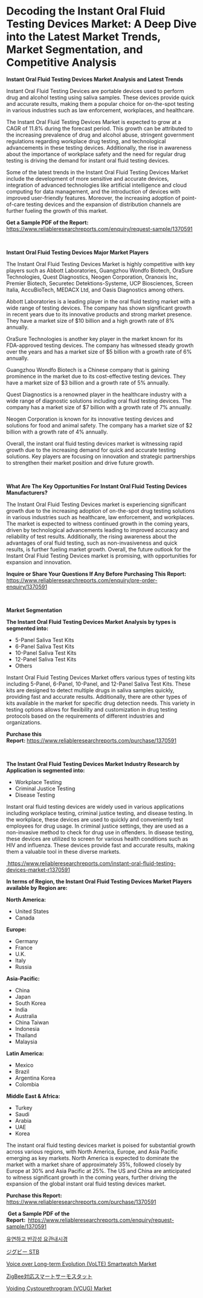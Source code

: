 <p><h1>Decoding the Instant Oral Fluid Testing Devices Market: A Deep Dive into the Latest Market Trends, Market Segmentation, and Competitive Analysis</h1></p><p><strong>Instant Oral Fluid Testing Devices Market Analysis and Latest Trends</strong></p>
<p><p>Instant Oral Fluid Testing Devices are portable devices used to perform drug and alcohol testing using saliva samples. These devices provide quick and accurate results, making them a popular choice for on-the-spot testing in various industries such as law enforcement, workplaces, and healthcare.</p><p>The Instant Oral Fluid Testing Devices Market is expected to grow at a CAGR of 11.8% during the forecast period. This growth can be attributed to the increasing prevalence of drug and alcohol abuse, stringent government regulations regarding workplace drug testing, and technological advancements in these testing devices. Additionally, the rise in awareness about the importance of workplace safety and the need for regular drug testing is driving the demand for instant oral fluid testing devices.</p><p>Some of the latest trends in the Instant Oral Fluid Testing Devices Market include the development of more sensitive and accurate devices, integration of advanced technologies like artificial intelligence and cloud computing for data management, and the introduction of devices with improved user-friendly features. Moreover, the increasing adoption of point-of-care testing devices and the expansion of distribution channels are further fueling the growth of this market.</p></p>
<p><strong>Get a Sample PDF of the Report:&nbsp;</strong> <a href="https://www.reliableresearchreports.com/enquiry/request-sample/1370591">https://www.reliableresearchreports.com/enquiry/request-sample/1370591</a></p>
<p>&nbsp;</p>
<p><strong>Instant Oral Fluid Testing Devices Major Market Players</strong></p>
<p><p>The Instant Oral Fluid Testing Devices Market is highly competitive with key players such as Abbott Laboratories, Guangzhou Wondfo Biotech, OraSure Technologies, Quest Diagnostics, Neogen Corporation, Oranoxis Inc, Premier Biotech, Securetec Detektions-Systeme, UCP Biosciences, Screen Italia, AccuBioTech, MEDACX Ltd, and Oasis Diagnostics among others.</p><p>Abbott Laboratories is a leading player in the oral fluid testing market with a wide range of testing devices. The company has shown significant growth in recent years due to its innovative products and strong market presence. They have a market size of $10 billion and a high growth rate of 8% annually.</p><p>OraSure Technologies is another key player in the market known for its FDA-approved testing devices. The company has witnessed steady growth over the years and has a market size of $5 billion with a growth rate of 6% annually.</p><p>Guangzhou Wondfo Biotech is a Chinese company that is gaining prominence in the market due to its cost-effective testing devices. They have a market size of $3 billion and a growth rate of 5% annually.</p><p>Quest Diagnostics is a renowned player in the healthcare industry with a wide range of diagnostic solutions including oral fluid testing devices. The company has a market size of $7 billion with a growth rate of 7% annually.</p><p>Neogen Corporation is known for its innovative testing devices and solutions for food and animal safety. The company has a market size of $2 billion with a growth rate of 4% annually.</p><p>Overall, the instant oral fluid testing devices market is witnessing rapid growth due to the increasing demand for quick and accurate testing solutions. Key players are focusing on innovation and strategic partnerships to strengthen their market position and drive future growth.</p></p>
<p>&nbsp;</p>
<p><strong>What Are The Key Opportunities For Instant Oral Fluid Testing Devices Manufacturers?</strong></p>
<p><p>The Instant Oral Fluid Testing Devices market is experiencing significant growth due to the increasing adoption of on-the-spot drug testing solutions in various industries such as healthcare, law enforcement, and workplaces. The market is expected to witness continued growth in the coming years, driven by technological advancements leading to improved accuracy and reliability of test results. Additionally, the rising awareness about the advantages of oral fluid testing, such as non-invasiveness and quick results, is further fueling market growth. Overall, the future outlook for the Instant Oral Fluid Testing Devices market is promising, with opportunities for expansion and innovation.</p></p>
<p><strong>Inquire or Share Your Questions If Any Before Purchasing This Report:</strong> <a href="https://www.reliableresearchreports.com/enquiry/pre-order-enquiry/1370591">https://www.reliableresearchreports.com/enquiry/pre-order-enquiry/1370591</a></p>
<p>&nbsp;</p>
<p><strong>Market Segmentation</strong></p>
<p><strong>The Instant Oral Fluid Testing Devices Market Analysis by types is segmented into:</strong></p>
<p><ul><li>5-Panel Saliva Test Kits</li><li>6-Panel Saliva Test Kits</li><li>10-Panel Saliva Test Kits</li><li>12-Panel Saliva Test Kits</li><li>Others</li></ul></p>
<p><p>Instant Oral Fluid Testing Devices Market offers various types of testing kits including 5-Panel, 6-Panel, 10-Panel, and 12-Panel Saliva Test Kits. These kits are designed to detect multiple drugs in saliva samples quickly, providing fast and accurate results. Additionally, there are other types of kits available in the market for specific drug detection needs. This variety in testing options allows for flexibility and customization in drug testing protocols based on the requirements of different industries and organizations.</p></p>
<p><strong>Purchase this Report:&nbsp;</strong><a href="https://www.reliableresearchreports.com/purchase/1370591">https://www.reliableresearchreports.com/purchase/1370591</a></p>
<p>&nbsp;</p>
<p><strong>The Instant Oral Fluid Testing Devices Market Industry Research by Application is segmented into:</strong></p>
<p><ul><li>Workplace Testing</li><li>Criminal Justice Testing</li><li>Disease Testing</li></ul></p>
<p><p>Instant oral fluid testing devices are widely used in various applications including workplace testing, criminal justice testing, and disease testing. In the workplace, these devices are used to quickly and conveniently test employees for drug usage. In criminal justice settings, they are used as a non-invasive method to check for drug use in offenders. In disease testing, these devices are utilized to screen for various health conditions such as HIV and influenza. These devices provide fast and accurate results, making them a valuable tool in these diverse markets.</p></p>
<p><a href="https://www.reliableresearchreports.com/instant-oral-fluid-testing-devices-market-r1370591">&nbsp;https://www.reliableresearchreports.com/instant-oral-fluid-testing-devices-market-r1370591</a></p>
<p><strong>In terms of Region, the Instant Oral Fluid Testing Devices Market Players available by Region are:</strong></p>
<p>
    <p> <strong> North America: </strong>
        <ul>
            <li>United States</li>
            <li>Canada</li>
        </ul>
        </p> 
    <p> <strong> Europe: </strong>
        <ul>
            <li>Germany</li>
            <li>France</li>
            <li>U.K.</li>
            <li>Italy</li>
            <li>Russia</li>
        </ul>
        </p> 
    <p> <strong> Asia-Pacific: </strong>
        <ul>
            <li>China</li>
            <li>Japan</li>
            <li>South Korea</li>
            <li>India</li>
            <li>Australia</li>
            <li>China Taiwan</li>
            <li>Indonesia</li>
            <li>Thailand</li>
            <li>Malaysia</li>
        </ul>
        </p> 
    <p> <strong> Latin America: </strong>
        <ul>
            <li>Mexico</li>
            <li>Brazil</li>
            <li>Argentina Korea</li>
            <li>Colombia</li>
        </ul>
        </p> 
    <p> <strong> Middle East & Africa: </strong>
        <ul>
            <li>Turkey</li>
            <li>Saudi</li>
            <li>Arabia</li>
            <li>UAE</li>
            <li>Korea</li>
        </ul>
    </p>
    </p>
<p><p>The instant oral fluid testing devices market is poised for substantial growth across various regions, with North America, Europe, and Asia Pacific emerging as key markets. North America is expected to dominate the market with a market share of approximately 35%, followed closely by Europe at 30% and Asia Pacific at 25%. The US and China are anticipated to witness significant growth in the coming years, further driving the expansion of the global instant oral fluid testing devices market.</p></p>
<p><strong>Purchase this Report: </strong><a href="https://www.reliableresearchreports.com/purchase/1370591">https://www.reliableresearchreports.com/purchase/1370591</a></p>
<p>&nbsp;<strong>Get a Sample PDF of the Report:&nbsp;&nbsp;</strong><a href="https://www.reliableresearchreports.com/enquiry/request-sample/1370591">https://www.reliableresearchreports.com/enquiry/request-sample/1370591</a></p>
<p><strong></strong></p>
<p><p><a href="https://medium.com/@leonidasalazar756/%EC%9C%A0%EC%97%B0%ED%95%98%EA%B3%A0-%EB%B0%98%EB%94%B1%ED%95%9C-%EC%9A%94%EA%B4%80-%EB%82%B4%EC%8B%9C%EA%B2%BD-%EC%8B%9C%EC%9E%A5-%EB%8F%99%ED%96%A5-%EB%B0%8F-%EC%8B%9C%EC%9E%A5-%EB%B6%84%EC%84%9D%EC%9D%80-2024-2031-%EA%B8%B0%EA%B0%84%EC%9D%84-%EC%98%88%EC%B8%A1%ED%95%A9%EB%8B%88%EB%8B%A4-e9a845930937">유연하고 반강성 요관내시경</a></p><p><a href="https://github.com/VinceMarvin1/Market-Research-Report-List-1/blob/main/608459491506.md">ジグビー STB</a></p><p><a href="https://github.com/Paul14Anderson63/Market-Research-Report-List-4/blob/main/voice-over-long-term-evolution-volte-smartwatch-market.md">Voice over Long-term Evolution (VoLTE) Smartwatch Market</a></p><p><a href="https://github.com/zoetazuur/Market-Research-Report-List-1/blob/main/931607391505.md">ZigBee対応スマートサーモスタット</a></p><p><a href="https://github.com/mabutironaldo/Market-Research-Report-List-4/blob/main/voiding-cystourethrogram-vcug-market.md">Voiding Cystourethrogram (VCUG) Market</a></p></p>